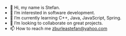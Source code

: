 - 👋 Hi, my name is Stefan.
- 👀 I’m interested in software development.
- 🌱 I’m currently learning C++, Java, JavaScript, Spring.
- 💞️ I’m looking to collaborate on great projects.
- 📫 How to reach me zburleastefan@yahoo.com

<!---
sjkng/sjkng is a ✨ special ✨ repository because its `README.md` (this file) appears on your GitHub profile.
You can click the Preview link to take a look at your changes.
--->
